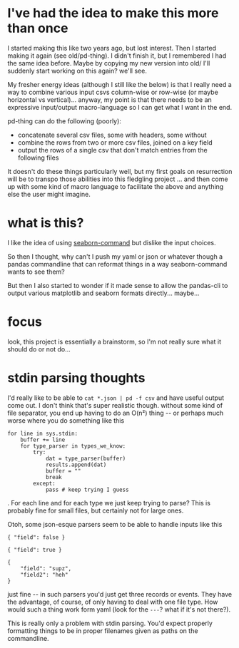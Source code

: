 
# I've had the idea to make this more than once

I started making this like two years ago, but lost interest. Then I started
making it again (see old/pd-thing). I didn't finish it, but I remembered I
had the same idea before. Maybe by copying my new version into old/ I'll
suddenly start working on this again? we'll see.

My fresher energy ideas (although I still like the below) is that I really need
a way to combine various input csvs column-wise or row-wise (or maybe horizontal
vs vertical)... anyway, my point is that there needs to be an expressive
input/output macro-language so I can get what I want in the end.

pd-thing can do the following (poorly):

- concatenate several csv files, some with headers, some without
- combine the rows from two or more csv files, joined on a key field
- output the rows of a single csv that don't match entries from the following
  files

It doesn't do these things particularly well, but my first goals on resurrection
will be to transpo those abilities into this fledgling project ... and then come
up with some kind of macro language to facilitate the above and anything else
the user might imagine.

# what is this?

I like the idea of using
[seaborn-command](https://github.com/kojix2/seaborn-command) but dislike the
input choices.

So then I thought, why can't I push my yaml or json or whatever though a pandas
commandline that can reformat things in a way seaborn-command wants to see them?

But then I also started to wonder if it made sense to allow the pandas-cli to
output various matplotlib and seaborn formats directly... maybe...

# focus

look, this project is essentially a brainstorm, so I'm not really sure what it
should do or not do...

# stdin parsing thoughts

I'd really like to be able to `cat *.json | pd -f csv` and have useful output
come out. I don't think that's super realistic though. without some kind of file
separator, you end up having to do an O(n²) thing -- or perhaps much worse where
you do something like this

```
for line in sys.stdin:
    buffer += line
    for type_parser in types_we_know:
        try:
            dat = type_parser(buffer)
            results.append(dat)
            buffer = ""
            break
        except:
            pass # keep trying I guess
```
. For each line and for each type we just keep trying to parse? This is probably
fine for small files, but certainly not for large ones.

Otoh, some json-esque parsers seem to be able to handle inputs like this

```
{ "field": false }

{ "field": true }

{
    "field": "supz",
    "field2": "heh"
}
```

just fine -- in such parsers you'd just get three records or events. They have
the advantage, of course, of only having to deal with one file type. How would
such a thing work form yaml (look for the `---`? what if it's not there?).

This is really only a problem with stdin parsing. You'd expect properly
formatting things to be in proper filenames given as paths on the commandline.
